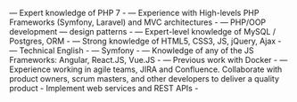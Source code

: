 — Expert knowledge of PHP 7 - 
— Experience with High-levels PHP Frameworks (Symfony, Laravel) and MVC architectures -
— PHP/OOP development
— design patterns -
— Expert-level knowledge of MySQL / Postgres, ORM -
— Strong knowledge of HTML5, CSS3, JS, jQuery, Ajax -
— Technical English -
— Symfony -
— Knowledge of any of the JS Frameworks: Angular, React.JS, Vue.JS - 
— Previous work with Docker - 
— Experience working in agile teams, JIRA and Confluence.
Collaborate with product owners, scrum masters, and other developers to deliver a quality product - 
Implement web services and REST APIs -